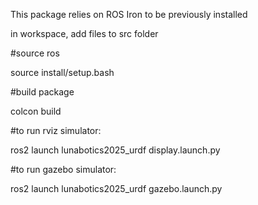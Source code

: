 This package relies on ROS Iron to be previously installed

in workspace, add files to src folder


#source ros

source install/setup.bash


#build package

colcon build


#to run rviz simulator:

ros2 launch lunabotics2025_urdf display.launch.py


#to run gazebo simulator:

ros2 launch lunabotics2025_urdf gazebo.launch.py
